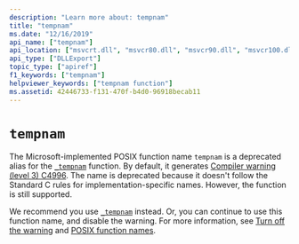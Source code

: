 ```yaml
---
description: "Learn more about: tempnam"
title: "tempnam"
ms.date: "12/16/2019"
api_name: ["tempnam"]
api_location: ["msvcrt.dll", "msvcr80.dll", "msvcr90.dll", "msvcr100.dll", "msvcr100_clr0400.dll", "msvcr110.dll", "msvcr110_clr0400.dll", "msvcr120.dll", "msvcr120_clr0400.dll", "ucrtbase.dll"]
api_type: ["DLLExport"]
topic_type: ["apiref"]
f1_keywords: ["tempnam"]
helpviewer_keywords: ["tempnam function"]
ms.assetid: 42446733-f131-470f-b4d0-96918becab11
---
```

# `tempnam`

The Microsoft-implemented POSIX function name `tempnam` is a deprecated alias for the [`_tempnam`](tempnam-wtempnam-tmpnam-wtmpnam.md) function. By default, it generates [Compiler warning (level 3) C4996](../../error-messages/compiler-warnings/compiler-warning-level-3-c4996.md). The name is deprecated because it doesn't follow the Standard C rules for implementation-specific names. However, the function is still supported.

We recommend you use [`_tempnam`](tempnam-wtempnam-tmpnam-wtmpnam.md) instead. Or, you can continue to use this function name, and disable the warning. For more information, see [Turn off the warning](../../error-messages/compiler-warnings/compiler-warning-level-3-c4996.md#turn-off-the-warning) and [POSIX function names](../../error-messages/compiler-warnings/compiler-warning-level-3-c4996.md#posix-function-names).
